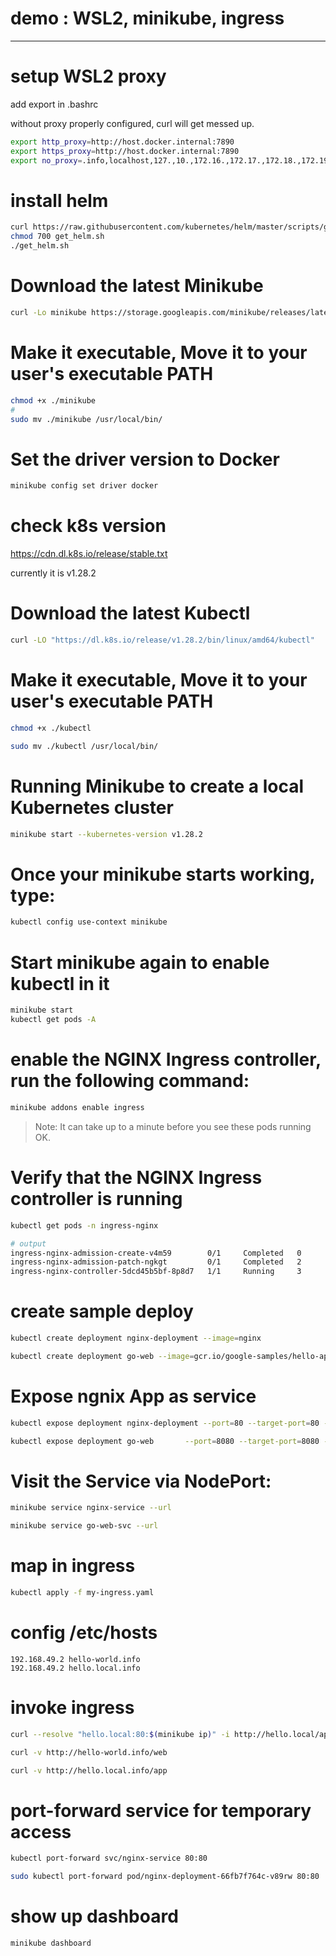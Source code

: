 # demo : WSL2, minikube, ingress
---------------------------------------
# setup WSL2 proxy
add export in .bashrc

without proxy properly configured, curl will get messed up.

```bash
export http_proxy=http://host.docker.internal:7890
export https_proxy=http://host.docker.internal:7890
export no_proxy=.info,localhost,127.,10.,172.16.,172.17.,172.18.,172.19.,172.20.,172.21.,172.22.,172.23.,172.24.,172.25.,172.26.,172.27.,172.28.,172.29.,172.30.,172.31.,192.168.,192.168.49.2

```

# install helm

```bash
curl https://raw.githubusercontent.com/kubernetes/helm/master/scripts/get > get_helm.sh 
chmod 700 get_helm.sh 
./get_helm.sh
```


# Download the latest Minikube

```sh
curl -Lo minikube https://storage.googleapis.com/minikube/releases/latest/minikube-linux-amd64
```

# Make it executable, Move it to your user's executable PATH

```sh
chmod +x ./minikube
# 
sudo mv ./minikube /usr/local/bin/
```

# Set the driver version to Docker

```sh
minikube config set driver docker
```

# check k8s version
https://cdn.dl.k8s.io/release/stable.txt

currently it is v1.28.2

# Download the latest Kubectl

```sh
curl -LO "https://dl.k8s.io/release/v1.28.2/bin/linux/amd64/kubectl"
```

# Make it executable, Move it to your user's executable PATH

```sh
chmod +x ./kubectl

sudo mv ./kubectl /usr/local/bin/
```

# Running Minikube to create a local Kubernetes cluster

```sh
minikube start --kubernetes-version v1.28.2
```

# Once your minikube starts working, type:

```sh
kubectl config use-context minikube
```

# Start minikube again to enable kubectl in it

```bash
minikube start
kubectl get pods -A
```

# enable the NGINX Ingress controller, run the following command:

```sh
minikube addons enable ingress
```

> Note: It can take up to a minute before you see these pods running OK.

# Verify that the NGINX Ingress controller is running

```sh
kubectl get pods -n ingress-nginx

# output
ingress-nginx-admission-create-v4m59        0/1     Completed   0             
ingress-nginx-admission-patch-ngkgt         0/1     Completed   2               
ingress-nginx-controller-5dcd45b5bf-8p8d7   1/1     Running     3 
```

# create sample deploy

```bash
kubectl create deployment nginx-deployment --image=nginx

kubectl create deployment go-web --image=gcr.io/google-samples/hello-app:1.0
```

# Expose ngnix App as service

```bash
kubectl expose deployment nginx-deployment --port=80 --target-port=80 --type=ClusterIP --name=nginx-service

kubectl expose deployment go-web       --port=8080 --target-port=8080 --type=ClusterIP --name=go-web-svc
```

# Visit the Service via NodePort:

```bash
minikube service nginx-service --url

minikube service go-web-svc --url
```

# map in ingress

```sh
kubectl apply -f my-ingress.yaml
```

# config /etc/hosts

```
192.168.49.2 hello-world.info
192.168.49.2 hello.local.info

```

# invoke ingress

```bash
curl --resolve "hello.local:80:$(minikube ip)" -i http://hello.local/app

curl -v http://hello-world.info/web

curl -v http://hello.local.info/app
```


# port-forward service for temporary access

```bash
kubectl port-forward svc/nginx-service 80:80

sudo kubectl port-forward pod/nginx-deployment-66fb7f764c-v89rw 80:80
```

# show up dashboard

```sh
minikube dashboard
```


